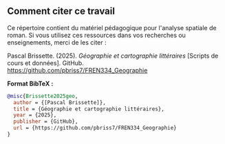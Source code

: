 ## Comment citer ce travail

Ce répertoire contient du matériel pédagogique pour l'analyse spatiale de roman. Si vous utilisez ces ressources dans vos recherches ou enseignements, merci de les citer :

Pascal Brissette. (2025). *Géographie et cartographie littéraires* \[Scripts de cours et données\]. GitHub. <https://github.com/pbriss7/FREN334_Geographie>

**Format BibTeX :**
```bibtex
@misc{Brissette2025geo,
  author = {[Pascal Brissette]},
  title = {Géographie et cartographie littéraires},
  year = {2025},
  publisher = {GitHub},
  url = {https://github.com/pbriss7/FREN334_Geographie}
}